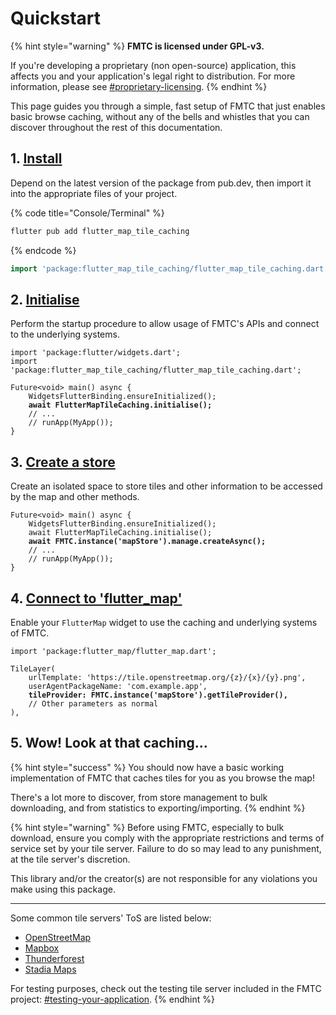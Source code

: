 # Quickstart

{% hint style="warning" %}
**FMTC is licensed under GPL-v3.**

If you're developing a proprietary (non open-source) application, this affects you and your application's legal right to distribution. For more information, please see [#proprietary-licensing](../#proprietary-licensing "mention").
{% endhint %}

This page guides you through a simple, fast setup of FMTC that just enables basic browse caching, without any of the bells and whistles that you can discover throughout the rest of this documentation.

## 1. [Install](installation.md)

Depend on the latest version of the package from pub.dev, then import it into the appropriate files of your project.

{% code title="Console/Terminal" %}
```sh
flutter pub add flutter_map_tile_caching
```
{% endcode %}

```dart
import 'package:flutter_map_tile_caching/flutter_map_tile_caching.dart';
```

## 2. [Initialise](../usage/initialisation.md)

Perform the startup procedure to allow usage of FMTC's APIs and connect to the underlying systems.

<pre class="language-dart" data-title="main.dart"><code class="lang-dart">import 'package:flutter/widgets.dart';
import 'package:flutter_map_tile_caching/flutter_map_tile_caching.dart';

Future&#x3C;void> main() async {
    WidgetsFlutterBinding.ensureInitialized();   
<strong>    await FlutterMapTileCaching.initialise();
</strong>    // ...
    // runApp(MyApp());
}
</code></pre>

## 3. [Create a store](../usage/roots-and-stores/#without-automatic-creation)

Create an isolated space to store tiles and other information to be accessed by the map and other methods.

<pre class="language-dart" data-title="main.dart"><code class="lang-dart">Future&#x3C;void> main() async {
    WidgetsFlutterBinding.ensureInitialized();   
    await FlutterMapTileCaching.initialise();
<strong>    await FMTC.instance('mapStore').manage.createAsync();
</strong>    // ...
    // runApp(MyApp());
}
</code></pre>

## 4. [Connect to 'flutter\_map'](../usage/integration.md)

Enable your `FlutterMap` widget to use the caching and underlying systems of FMTC.

<pre class="language-dart"><code class="lang-dart">import 'package:flutter_map/flutter_map.dart';

TileLayer(
    urlTemplate: 'https://tile.openstreetmap.org/{z}/{x}/{y}.png',
    userAgentPackageName: 'com.example.app',
<strong>    tileProvider: FMTC.instance('mapStore').getTileProvider(),
</strong>    // Other parameters as normal
),
</code></pre>

## 5. Wow! Look at that caching...

{% hint style="success" %}
You should now have a basic working implementation of FMTC that caches tiles for you as you browse the map!

There's a lot more to discover, from store management to bulk downloading, and from statistics to exporting/importing.
{% endhint %}

{% hint style="warning" %}
Before using FMTC, especially to bulk download, ensure you comply with the appropriate restrictions and terms of service set by your tile server. Failure to do so may lead to any punishment, at the tile server's discretion.

This library and/or the creator(s) are not responsible for any violations you make using this package.

***

Some common tile servers' ToS are listed below:

* [OpenStreetMap](https://operations.osmfoundation.org/policies/tiles)
* [Mapbox](https://www.mapbox.com/legal/tos)
* [Thunderforest](https://www.thunderforest.com/terms/)
* [Stadia Maps](https://stadiamaps.com/terms-of-service/)

For testing purposes, check out the testing tile server included in the FMTC project: [#testing-your-application](../bulk-downloading/introduction.md#testing-your-application "mention").
{% endhint %}
